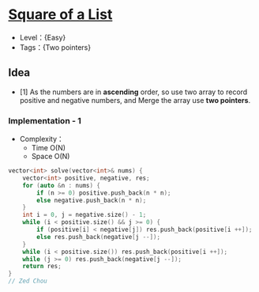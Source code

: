 # [Square of a List](https://binarysearch.com/problems/Square-of-a-List)

- Level：{Easy}
- Tags：{Two pointers}

## Idea

- [1] As the numbers are in **ascending** order, so use two array to record positive and negative numbers, and Merge the array use **two pointers**.

### Implementation - 1

- Complexity：
  - Time O(N)
  - Space O(N)

``` c++
vector<int> solve(vector<int>& nums) {
    vector<int> positive, negative, res;
    for (auto &n : nums) {
        if (n >= 0) positive.push_back(n * n);
        else negative.push_back(n * n);
    }
    int i = 0, j = negative.size() - 1;
    while (i < positive.size() && j >= 0) {
        if (positive[i] < negative[j]) res.push_back(positive[i ++]);
        else res.push_back(negative[j --]); 
    }
    while (i < positive.size()) res.push_back(positive[i ++]);
    while (j >= 0) res.push_back(negative[j --]);
    return res;
}
// Zed Chou
```


